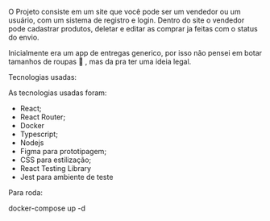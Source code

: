 O Projeto consiste em um site que você pode ser um vendedor ou um usuário, com um sistema de registro e login. Dentro do site o vendedor pode cadastrar produtos, deletar e editar as comprar ja feitas com o status do envio.

Inicialmente era um app de entregas generico, por isso não pensei em botar tamanhos de roupas 🤡 , mas da pra ter uma ideia legal.

Tecnologias usadas:

As tecnologias usadas foram:
- React;
- React Router;
- Docker
- Typescript;
- Nodejs
- Figma para prototipagem;
- CSS para estilização;
- React Testing Library
- Jest para ambiente de teste

Para roda:

docker-compose up -d
